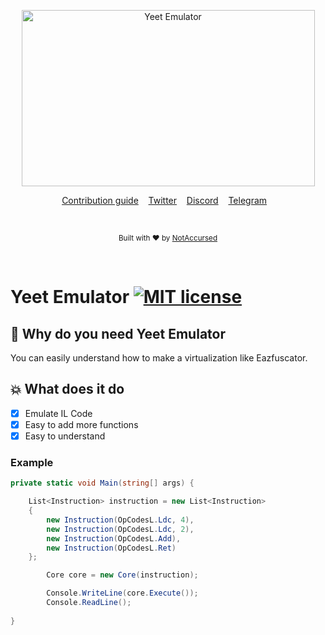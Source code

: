 <p align="center">
    <img width="469" height="282" src="https://i.imgur.com/dOpe5my.png" alt="Yeet Emulator">
</p>

<p align="center">
    <a href="https://github.com/NotAccursed/Yeet-Emulator/issues">Contribution guide</a>&nbsp;&nbsp;&nbsp;
    <a href="https://twitter.com/ga_asaro">Twitter</a>&nbsp;&nbsp;&nbsp;
    <a href="https://discordapp.com/invite/f55n5tM">Discord</a>&nbsp;&nbsp;&nbsp;
    <a href="https://t.me/notaccursedtelegram">Telegram</a>&nbsp;&nbsp;&nbsp;
</p>

<br>

<p align="center">
  <sub>Built with ❤︎ by <a href="https://twitter.com/ga_asaro">NotAccursed</a></sub>
</p>

<br>

# Yeet Emulator [![MIT license](https://img.shields.io/badge/License-MIT-blue.svg)](https://lbesson.mit-license.org/)

## 📜 Why do you need Yeet Emulator

You can easily understand how to make a virtualization like Eazfuscator.

## 💥 What does it do

- [x] Emulate IL Code
- [x] Easy to add more functions
- [x] Easy to understand

### Example
```C#
private static void Main(string[] args) {

    List<Instruction> instruction = new List<Instruction>
	{
	    new Instruction(OpCodesL.Ldc, 4),
	    new Instruction(OpCodesL.Ldc, 2),
	    new Instruction(OpCodesL.Add),
	    new Instruction(OpCodesL.Ret)
	};

        Core core = new Core(instruction);

        Console.WriteLine(core.Execute());
        Console.ReadLine();
        
}
```
